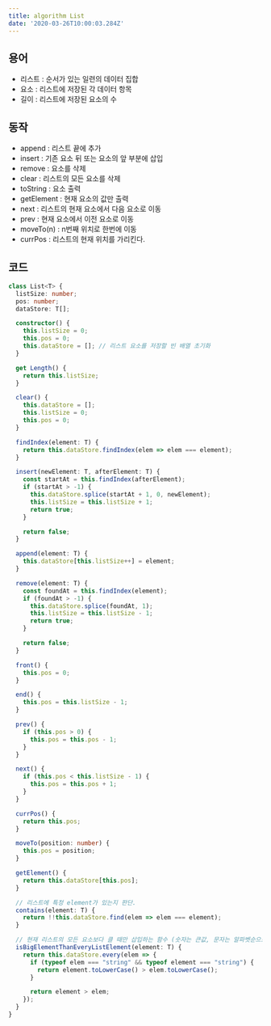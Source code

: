```yaml
---
title: algorithm List
date: '2020-03-26T10:00:03.284Z'
---
```


## 용어

- 리스트 : 순서가 있는 일련의 데이터 집합
- 요소 : 리스트에 저장된 각 데이터 항목
- 길이 : 리스트에 저장된 요소의 수

## 동작

- append : 리스트 끝에 추가
- insert : 기존 요소 뒤 또는 요소의 앞 부분에 삽입
- remove : 요소를 삭제
- clear : 리스트의 모든 요소를 삭제
- toString : 요소 출력
- getElement : 현재 요소의 값만 출력
- next : 리스트의 현재 요소에서 다음 요소로 이동
- prev : 현재 요소에서 이전 요소로 이동
- moveTo(n) : n번째 위치로 한번에 이동
- currPos : 리스트의 현재 위치를 가리킨다.

## 코드

```typescript
class List<T> {
  listSize: number;
  pos: number;
  dataStore: T[];

  constructor() {
    this.listSize = 0;
    this.pos = 0;
    this.dataStore = []; // 리스트 요소를 저장할 빈 배열 초기화
  }

  get Length() {
    return this.listSize;
  }

  clear() {
    this.dataStore = [];
    this.listSize = 0;
    this.pos = 0;
  }

  findIndex(element: T) {
    return this.dataStore.findIndex(elem => elem === element);
  }

  insert(newElement: T, afterElement: T) {
    const startAt = this.findIndex(afterElement);
    if (startAt > -1) {
      this.dataStore.splice(startAt + 1, 0, newElement);
      this.listSize = this.listSize + 1;
      return true;
    }

    return false;
  }

  append(element: T) {
    this.dataStore[this.listSize++] = element;
  }

  remove(element: T) {
    const foundAt = this.findIndex(element);
    if (foundAt > -1) {
      this.dataStore.splice(foundAt, 1);
      this.listSize = this.listSize - 1;
      return true;
    }

    return false;
  }

  front() {
    this.pos = 0;
  }

  end() {
    this.pos = this.listSize - 1;
  }

  prev() {
    if (this.pos > 0) {
      this.pos = this.pos - 1;
    }
  }

  next() {
    if (this.pos < this.listSize - 1) {
      this.pos = this.pos + 1;
    }
  }

  currPos() {
    return this.pos;
  }

  moveTo(position: number) {
    this.pos = position;
  }

  getElement() {
    return this.dataStore[this.pos];
  }

  // 리스트에 특정 element가 있는지 판단.
  contains(element: T) {
    return !!this.dataStore.find(elem => elem === element);
  }

  // 현재 리스트의 모든 요소보다 클 때만 삽입하는 함수 (숫자는 큰값, 문자는 알파벳순으로 나중을 의미)
  isBigElementThanEveryListElement(element: T) {
    return this.dataStore.every(elem => {
      if (typeof elem === "string" && typeof element === "string") {
        return element.toLowerCase() > elem.toLowerCase();
      }

      return element > elem;
    });
  }
}
```
